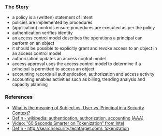 ### The Story
* a policy is a (written) statement of intent
* policies are implemented by procedures
* (application) controls ensure procedures are executed as per the policy
* authentication verifies identity
* an access control model describes the operations a principal can perform on an object
* it should be possible to explicitly grant and revoke access to an object in an access control model
* authorization updates an access control model
* access approval uses the access control model to determine if a principal is permitted to access an object
* accounting records all authentication, authorization and access activity
* accounting enables activities such as billing, trending analysis and capacity planning

### References
* [What is the meaning of Subject vs. User vs. Principal in a Security Context?](http://stackoverflow.com/questions/4989063/what-is-the-meaning-of-subject-vs-user-vs-principal-in-a-security-context)
* [Def'n - wikipedia: authentication, authorization, accounting (AAA)](http://en.wikipedia.org/wiki/AAA_protocol)
* [Video: "60 Seconds Smarter on Tokenization" from Intel](https://www.youtube.com/watch?feature=player_embedded&v=-DqCtdc30LY)
* [Def'n - http://searchsecurity.techtarget.com/: tokenization](http://searchsecurity.techtarget.com/definition/tokenization)

